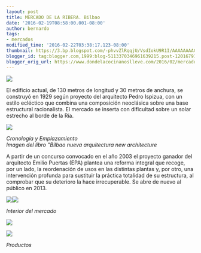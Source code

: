 ```yaml
---
layout: post
title: MERCADO DE LA RIBERA. Bilbao
date: '2016-02-19T08:58:00.001-08:00'
author: bernardo
tags:
- mercados
modified_time: '2016-02-22T03:38:17.123-08:00'
thumbnail: https://3.bp.blogspot.com/-phvvZlRqqjU/VsdIokU9R1I/AAAAAAAACbc/y10vKvdoHGI/s400/Pag.%2B256-257.jpg
blogger_id: tag:blogger.com,1999:blog-5113370346961639215.post-1201679190058193973
blogger_orig_url: https://www.dondelacocinanoslleve.com/2016/02/mercado-de-la-ribera-bilbao.html
---
```


![](https://3.bp.blogspot.com/-phvvZlRqqjU/VsdIokU9R1I/AAAAAAAACbc/y10vKvdoHGI/s400/Pag.%2B256-257.JPG)

  
El edificio actual, de 130 metros de longitud y 30 metros de anchura, se construyó en 1929 según proyecto del arquitecto Pedro Ispizua, con un estilo ecléctico que combina una composición neoclásica sobre una base estructural racionalista. El mercado se inserta con dificultad sobre un solar estrecho al borde de la Ría.  

![](https://2.bp.blogspot.com/-lqHe0oe1dIQ/VsdLSKsojrI/AAAAAAAACbw/fNL5xiaEgB4/s640/Pag.%2B258-259.JPG)

_Cronología y Emplazamiento_  
_Imagen del libro "Bilbao nueva arquitectura new architecture_  

A partir de un concurso convocado en el año 2003 el proyecto ganador del arquitecto Emilio Puertas (EPA) plantea una reforma integral que recoge, por un lado, la reordenación de usos en las distintas plantas y, por otro, una intervención profunda para sustituir la práctica totalidad de su estructura, al comprobar que su deterioro la hace irrecuperable. Se abre de nuevo al público en 2013.  
  

![](https://2.bp.blogspot.com/-eYwrZ9EjPJY/VsryKh0jKZI/AAAAAAAACcY/CiAlCYlipW8/s320/INTERIOR%2B1.JPG)![](https://3.bp.blogspot.com/-RDjE-UNLu4g/VsryKlQHLjI/AAAAAAAACcc/0WBRH3eeAo0/s320/P2221512.JPG)

_Interior del mercado_  

![](https://1.bp.blogspot.com/-whwZX7T-Ktk/Vsry6SIbHTI/AAAAAAAACco/foT0gHuBlCA/s320/P2221518.JPG)

  

![](https://3.bp.blogspot.com/-1bGR683HVPg/Vsry6drDL8I/AAAAAAAACck/wxtQWkVb7qo/s320/P2221521.JPG)

_Productos_
